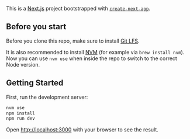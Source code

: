 This is a [Next.js](https://nextjs.org/) project bootstrapped with
[`create-next-app`](https://github.com/vercel/next.js/tree/canary/packages/create-next-app).

## Before you start

Before you clone this repo, make sure to install
[Git LFS](https://docs.github.com/en/repositories/working-with-files/managing-large-files/installing-git-large-file-storage).

It is also recommended to install [NVM](https://github.com/nvm-sh/nvm) (for
example via `brew install nvm`). Now you can use `nvm use` when inside the repo
to switch to the correct Node version.

## Getting Started

First, run the development server:

```bash
nvm use
npm install
npm run dev
```

Open [http://localhost:3000](http://localhost:3000) with your browser to see the
result.
